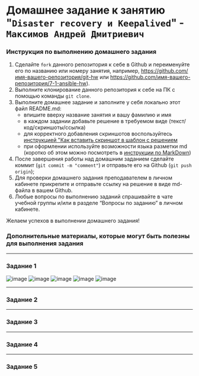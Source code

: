 # Домашнее задание к занятию "`Disaster recovery и Keepalived`" - `Максимов Андрей Дмитриевич`


### Инструкция по выполнению домашнего задания

   1. Сделайте `fork` данного репозитория к себе в Github и переименуйте его по названию или номеру занятия, например, https://github.com/имя-вашего-репозитория/git-hw или  https://github.com/имя-вашего-репозитория/7-1-ansible-hw).
   2. Выполните клонирование данного репозитория к себе на ПК с помощью команды `git clone`.
   3. Выполните домашнее задание и заполните у себя локально этот файл README.md:
      - впишите вверху название занятия и вашу фамилию и имя
      - в каждом задании добавьте решение в требуемом виде (текст/код/скриншоты/ссылка)
      - для корректного добавления скриншотов воспользуйтесь [инструкцией "Как вставить скриншот в шаблон с решением](https://github.com/netology-code/sys-pattern-homework/blob/main/screen-instruction.md)
      - при оформлении используйте возможности языка разметки md (коротко об этом можно посмотреть в [инструкции  по MarkDown](https://github.com/netology-code/sys-pattern-homework/blob/main/md-instruction.md))
   4. После завершения работы над домашним заданием сделайте коммит (`git commit -m "comment"`) и отправьте его на Github (`git push origin`);
   5. Для проверки домашнего задания преподавателем в личном кабинете прикрепите и отправьте ссылку на решение в виде md-файла в вашем Github.
   6. Любые вопросы по выполнению заданий спрашивайте в чате учебной группы и/или в разделе “Вопросы по заданию” в личном кабинете.
   
Желаем успехов в выполнении домашнего задания!
   
### Дополнительные материалы, которые могут быть полезны для выполнения задания



---

### Задание 1
![image](https://github.com/duha2060/Disaster-Recovery-keepalived/assets/80347708/7d4c1218-e32d-473f-b4db-b83940ba74ae)
![image](https://github.com/duha2060/Disaster-Recovery-keepalived/assets/80347708/349fde73-ecf6-475e-a780-3014dedca9b7)
![image](https://github.com/duha2060/Disaster-Recovery-keepalived/assets/80347708/9d58fd87-2669-49da-a6d8-ed99a2c437d1)
![image](https://github.com/duha2060/Disaster-Recovery-keepalived/assets/80347708/afbb6a62-cb3a-4c78-aea1-e14653f82e4c)
![image](https://github.com/duha2060/Disaster-Recovery-keepalived/assets/80347708/53001674-8464-45cf-b7db-95b8dcb03393)



---
### Задание 2


---
### Задание 3



---
### Задание 4



---
### Задание 5




